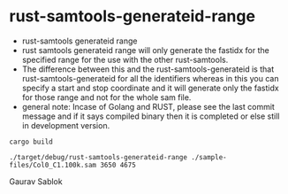 # rust-samtools-generateid-range
 
 - rust-samtools generateid range
 - rust samtools generateid range will only generate the fastidx for the specified range for the use with the other rust-samtools. 
 - The difference between this and the rust-samtools-generateid is that rust-samtools-generateid for all the identifiers whereas in this you can specify a start and stop coordinate and it will generate only the fastidx for those range and not for the whole sam file. 
 - general note: Incase of Golang and RUST, please see the last commit message and if it says compiled binary then it is completed or else still in development version.
 
 ```
 cargo build 
 
 ```

 ```
 ./target/debug/rust-samtools-generateid-range ./sample-files/Col0_C1.100k.sam 3650 4675

 ```
 
 Gaurav Sablok
